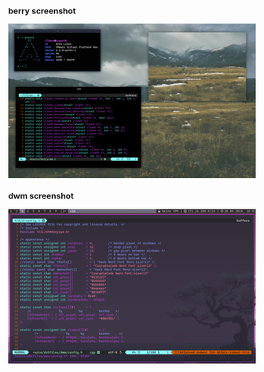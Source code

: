 ### berry screenshot

![berry](/screenshots/berry.png?raw=true "berry screenshot")


### dwm screenshot

![dwm](/screenshots/screenshot_dwm.png?raw=true "dwm screenshot")
